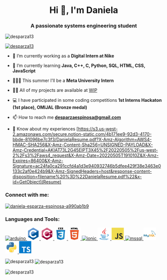 <h1 align="center">Hi 👋, I'm Daniela</h1>
<h3 align="center">A passionate systems engineering student</h3>

<p align="left"> <img src="https://komarev.com/ghpvc/?username=desparza13&label=Profile%20views&color=0e75b6&style=flat" alt="desparza13" /> </p>

<p align="left"> <a href="https://github.com/ryo-ma/github-profile-trophy"><img src="https://github-profile-trophy.vercel.app/?username=desparza13" alt="desparza13" /></a> </p>

- 👟 I’m currently working as a **Digital Intern at Nike**

- 🌱 I’m currently learning **Java, C++, C, Python, SQL, HTML, CSS, JavaScript**

- 👩🏻‍💻 This summer I'll be a **Meta University Intern**

- 👨‍💻 All of my projects are available at [WIP](WIP)

- 💻 I have participated in some coding competitions **1st Interns Hackaton (1st place), OMIJAL (Bronze medal)**

- 📫 How to reach me **desparzaespinosa@gmail.com**

- 📄 Know about my experiences [https://s3.us-west-2.amazonaws.com/secure.notion-static.com/4b171ee9-92d3-4170-bbde-81096be7c3f3/DanielaResume.pdf?X-Amz-Algorithm=AWS4-HMAC-SHA256&X-Amz-Content-Sha256=UNSIGNED-PAYLOAD&X-Amz-Credential=AKIAT73L2G45EIPT3X45%2F20220505%2Fus-west-2%2Fs3%2Faws4_request&X-Amz-Date=20220505T191010Z&X-Amz-Expires=86400&X-Amz-Signature=ac24fa0ca291ccfd4a1d3e940932746b5dfee429f38e3463e0133c2af0e424b9&X-Amz-SignedHeaders=host&response-content-disposition=filename%20%3D%22DanielaResume.pdf%22&x-id=GetObject](Resume)

<h3 align="left">Connect with me:</h3>
<p align="left">
<a href="https://linkedin.com/in/daniela-esparza-espinosa-a990ab1b9" target="blank"><img align="center" src="https://raw.githubusercontent.com/rahuldkjain/github-profile-readme-generator/master/src/images/icons/Social/linked-in-alt.svg" alt="daniela-esparza-espinosa-a990ab1b9" height="30" width="40" /></a>
</p>

<h3 align="left">Languages and Tools:</h3>
<p align="left"> <a href="https://www.arduino.cc/" target="_blank" rel="noreferrer"> <img src="https://cdn.worldvectorlogo.com/logos/arduino-1.svg" alt="arduino" width="40" height="40"/> </a> <a href="https://www.cprogramming.com/" target="_blank" rel="noreferrer"> <img src="https://raw.githubusercontent.com/devicons/devicon/master/icons/c/c-original.svg" alt="c" width="40" height="40"/> </a> <a href="https://www.w3schools.com/cpp/" target="_blank" rel="noreferrer"> <img src="https://raw.githubusercontent.com/devicons/devicon/master/icons/cplusplus/cplusplus-original.svg" alt="cplusplus" width="40" height="40"/> </a> <a href="https://www.w3schools.com/css/" target="_blank" rel="noreferrer"> <img src="https://raw.githubusercontent.com/devicons/devicon/master/icons/css3/css3-original-wordmark.svg" alt="css3" width="40" height="40"/> </a> <a href="https://www.w3.org/html/" target="_blank" rel="noreferrer"> <img src="https://raw.githubusercontent.com/devicons/devicon/master/icons/html5/html5-original-wordmark.svg" alt="html5" width="40" height="40"/> </a> <a href="https://ionicframework.com" target="_blank" rel="noreferrer"> <img src="https://upload.wikimedia.org/wikipedia/commons/d/d1/Ionic_Logo.svg" alt="ionic" width="40" height="40"/> </a> <a href="https://www.java.com" target="_blank" rel="noreferrer"> <img src="https://raw.githubusercontent.com/devicons/devicon/master/icons/java/java-original.svg" alt="java" width="40" height="40"/> </a> <a href="https://developer.mozilla.org/en-US/docs/Web/JavaScript" target="_blank" rel="noreferrer"> <img src="https://raw.githubusercontent.com/devicons/devicon/master/icons/javascript/javascript-original.svg" alt="javascript" width="40" height="40"/> </a> <a href="https://www.microsoft.com/en-us/sql-server" target="_blank" rel="noreferrer"> <img src="https://www.svgrepo.com/show/303229/microsoft-sql-server-logo.svg" alt="mssql" width="40" height="40"/> </a> <a href="https://www.mysql.com/" target="_blank" rel="noreferrer"> <img src="https://raw.githubusercontent.com/devicons/devicon/master/icons/mysql/mysql-original-wordmark.svg" alt="mysql" width="40" height="40"/> </a> <a href="https://www.python.org" target="_blank" rel="noreferrer"> <img src="https://raw.githubusercontent.com/devicons/devicon/master/icons/python/python-original.svg" alt="python" width="40" height="40"/> </a> <a href="https://www.typescriptlang.org/" target="_blank" rel="noreferrer"> <img src="https://raw.githubusercontent.com/devicons/devicon/master/icons/typescript/typescript-original.svg" alt="typescript" width="40" height="40"/> </a> </p>

<p><img align="left" src="https://github-readme-stats.vercel.app/api/top-langs?username=desparza13&show_icons=true&locale=en&layout=compact" alt="desparza13" /></p>

<p>&nbsp;<img align="center" src="https://github-readme-stats.vercel.app/api?username=desparza13&show_icons=true&locale=en" alt="desparza13" /></p>

<p><img align="center" src="https://github-readme-streak-stats.herokuapp.com/?user=desparza13&" alt="desparza13" /></p>

